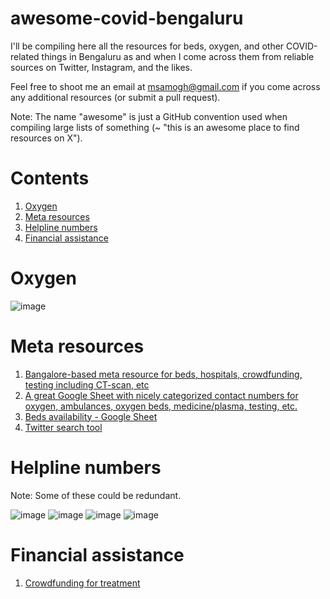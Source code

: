 # awesome-covid-bengaluru
I'll be compiling here all the resources for beds, oxygen, and other COVID-related things in Bengaluru as and when I come across them from reliable sources on Twitter, Instagram, and the likes.

Feel free to shoot me an email at msamogh@gmail.com if you come across any additional resources (or submit a pull request).

Note: The name "awesome" is just a GitHub convention used when compiling large lists of something (~ "this is an awesome place to find resources on X").

# Contents
1. [Oxygen](#oxygen)
2. [Meta resources](#meta-resources)
3. [Helpline numbers](#helpline-numbers)
4. [Financial assistance](#financial-assistance)

# Oxygen
![image](https://user-images.githubusercontent.com/1230386/116163393-ad3a9d80-a6c5-11eb-903b-b7941077870d.png)


# Meta resources
1. [Bangalore-based meta resource for beds, hospitals, crowdfunding, testing including CT-scan, etc](https://covidhelplinebangalore.com/)
2. [A great Google Sheet with nicely categorized contact numbers for oxygen, ambulances, oxygen beds, medicine/plasma, testing, etc.](https://docs.google.com/spreadsheets/d/1NzMAbnm1n25y9VoR_e-hEPN3g7fFLHuQXiLLDRuEHYk/edit#gid=234716393)
3. [Beds availability - Google Sheet](https://bbmpgov.com/chbms/)
4. [Twitter search tool](https://covid19-twitter.in/)
 
# Helpline numbers
Note: Some of these could be redundant.

![image](https://user-images.githubusercontent.com/1230386/116170025-f560bc80-a6d3-11eb-8991-25e9019db394.png)
![image](https://user-images.githubusercontent.com/1230386/116162466-d8bc8880-a6c3-11eb-9a30-7bb84b69146a.png)
![image](https://user-images.githubusercontent.com/1230386/116162688-52547680-a6c4-11eb-966c-109e3614d6aa.png)
![image](https://user-images.githubusercontent.com/1230386/116163613-16221580-a6c6-11eb-84b3-e8b24c54dd55.png)


# Financial assistance
1. [Crowdfunding for treatment](https://twitter.com/bhumipednekar/status/1386654594978041859)
